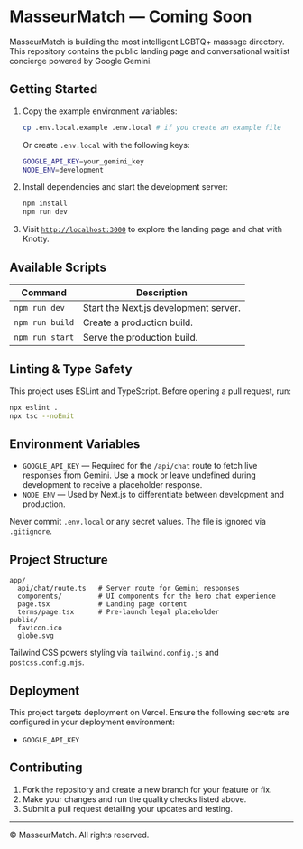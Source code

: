 # MasseurMatch — Coming Soon

MasseurMatch is building the most intelligent LGBTQ+ massage directory. This repository contains the public landing page and conversational waitlist concierge powered by Google Gemini.

## Getting Started

1. Copy the example environment variables:

   ```bash
   cp .env.local.example .env.local # if you create an example file
   ```

   Or create `.env.local` with the following keys:

   ```bash
   GOOGLE_API_KEY=your_gemini_key
   NODE_ENV=development
   ```

2. Install dependencies and start the development server:

   ```bash
   npm install
   npm run dev
   ```

3. Visit [`http://localhost:3000`](http://localhost:3000) to explore the landing page and chat with Knotty.

## Available Scripts

| Command | Description |
| --- | --- |
| `npm run dev` | Start the Next.js development server. |
| `npm run build` | Create a production build. |
| `npm run start` | Serve the production build. |

## Linting & Type Safety

This project uses ESLint and TypeScript. Before opening a pull request, run:

```bash
npx eslint .
npx tsc --noEmit
```

## Environment Variables

- `GOOGLE_API_KEY` — Required for the `/api/chat` route to fetch live responses from Gemini. Use a mock or leave undefined during development to receive a placeholder response.
- `NODE_ENV` — Used by Next.js to differentiate between development and production.

Never commit `.env.local` or any secret values. The file is ignored via `.gitignore`.

## Project Structure

```
app/
  api/chat/route.ts   # Server route for Gemini responses
  components/         # UI components for the hero chat experience
  page.tsx            # Landing page content
  terms/page.tsx      # Pre-launch legal placeholder
public/
  favicon.ico
  globe.svg
```

Tailwind CSS powers styling via `tailwind.config.js` and `postcss.config.mjs`.

## Deployment

This project targets deployment on Vercel. Ensure the following secrets are configured in your deployment environment:

- `GOOGLE_API_KEY`

## Contributing

1. Fork the repository and create a new branch for your feature or fix.
2. Make your changes and run the quality checks listed above.
3. Submit a pull request detailing your updates and testing.

---

© MasseurMatch. All rights reserved.
